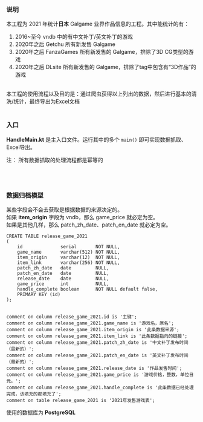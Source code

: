 ### 说明

本工程为 2021 年统计**日本** Galgame 业界作品信息的工程。其中能统计的有：

1. 2016~至今 vndb 中的有中文补丁/英文补丁的游戏
2. 2020年之后 Getchu 所有新发售 Galgame
3. 2020年之后 FanzaGames 所有新发售的 Galgame，排除了3D CG类型的游戏
4. 2020年之后 DLsite 所有新发售的 Galgame，排除了tag中包含有“3D作品”的游戏

<br/>
本工程的使用流程以及目的是：通过爬虫获得以上列出的数据，然后进行基本的清洗/统计，最终导出为Excel文档

<br/>
<br/>

### 入口

**HandleMain.kt** 是主入口文件。运行其中的多个 `main()` 即可实现数据抓取、Excel导出。

注： 所有数据抓取的处理流程都是幂等的

<br/>
<br/>

### 数据归档模型

某些字段会不会去获取是根据数据的来源决定的。  
如果 **item_origin** 字段为 vndb，那么 game_price 就必定为空。  
如果是其他几样，那么 patch_zh_date、patch_en_date 就必定为空。

```postgresql
CREATE TABLE release_game_2021
(
    id              serial       NOT NULL,
    game_name       varchar(512) NOT NULL,
    item_origin     varchar(12)  NOT NULL,
    item_link       varchar(256) NOT NULL,
    patch_zh_date   date         NULL,
    patch_en_date   date         NULL,
    release_date    date         NULL,
    game_price      int          NULL,
    handle_complete boolean      NOT NULL default false,
    PRIMARY KEY (id)
);


comment on column release_game_2021.id is '主键';
comment on column release_game_2021.game_name is '游戏名，原名';
comment on column release_game_2021.item_origin is '此条数据来源';
comment on column release_game_2021.item_link is '此条数据指向的链接';
comment on column release_game_2021.patch_zh_date is '中文补丁发布时间（最新的）';
comment on column release_game_2021.patch_en_date is '英文补丁发布时间（最新的）';
comment on column release_game_2021.release_date is '作品发售时间';
comment on column release_game_2021.game_price is '游戏价格，整数，单位日元。';
comment on column release_game_2021.handle_complete is '此条数据已经处理完成，该填充的都填充了';
comment on table release_game_2021 is '2021年发售游戏表';
```

使用的数据库为 **PostgreSQL**


<br/>
<br/>